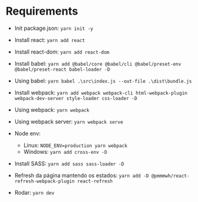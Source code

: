 
# Requirements 

- Init package.json: `yarn init -y`
- Install react: `yarn add react`
- Install react-dom: `yarn add react-dom` 
- Install babel: `yarn add @babel/core @babel/cli @babel/preset-env @babel/preset-react babel-loader -D`
- Using babel: `yarn babel .\src\index.js --out-file .\dist\bundle.js`
- Install webpack: `yarn add webpack webpack-cli html-webpack-plugin webpack-dev-server style-loader css-loader -D`
- Using webpack: `yarn webpack`
- Using webpack server: `yarn webpack serve`
- Node env: 
    - Linux: `NODE_ENV=production yarn webpack`
    - Windows: `yarn add cross-env -D`
- Install SASS: `yarn add sass sass-loader -D`
- Refresh da página mantendo os estados: `yarn add -D @pmmmwh/react-refresh-webpack-plugin react-refresh`

- Rodar: `yarn dev`